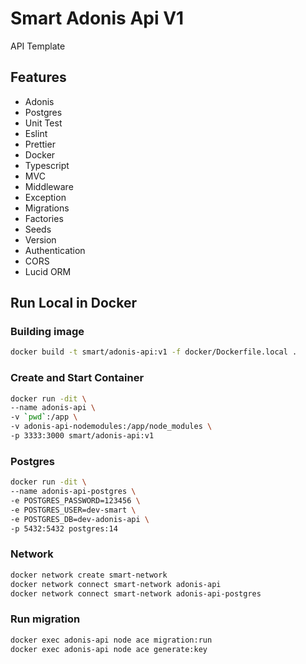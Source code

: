 # Smart Adonis Api V1

API Template

## Features

* Adonis
* Postgres
* Unit Test
* Eslint
* Prettier
* Docker
* Typescript
* MVC
* Middleware
* Exception
* Migrations
* Factories
* Seeds
* Version
* Authentication
* CORS
* Lucid ORM

## Run Local in Docker

### Building image

```sh
docker build -t smart/adonis-api:v1 -f docker/Dockerfile.local .
```

### Create and Start Container

```sh
docker run -dit \
--name adonis-api \
-v `pwd`:/app \
-v adonis-api-nodemodules:/app/node_modules \
-p 3333:3000 smart/adonis-api:v1
```

### Postgres

```sh
docker run -dit \
--name adonis-api-postgres \
-e POSTGRES_PASSWORD=123456 \
-e POSTGRES_USER=dev-smart \
-e POSTGRES_DB=dev-adonis-api \
-p 5432:5432 postgres:14
```

### Network

```sh
docker network create smart-network
docker network connect smart-network adonis-api
docker network connect smart-network adonis-api-postgres
```

### Run migration

```sh
docker exec adonis-api node ace migration:run
docker exec adonis-api node ace generate:key
```

